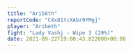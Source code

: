 ```yaml
---
title: "Aribèth"
reportCode: "C4x81tcXAbr9YMgj"
player: "Aribèth"
fight: "Lady Vashj - Wipe 3 (29%)"
date: 2021-09-22T19:00:43.822000+00:00
---
```

